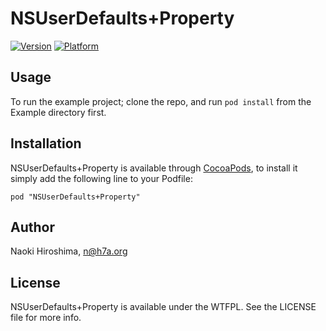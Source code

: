 # NSUserDefaults+Property

[![Version](http://cocoapod-badges.herokuapp.com/v/NSUserDefaults+Property/badge.png)](http://cocoadocs.org/docsets/NSUserDefaults+Property)
[![Platform](http://cocoapod-badges.herokuapp.com/p/NSUserDefaults+Property/badge.png)](http://cocoadocs.org/docsets/NSUserDefaults+Property)

## Usage

To run the example project; clone the repo, and run `pod install` from the Example directory first.

## Installation

NSUserDefaults+Property is available through [CocoaPods](http://cocoapods.org), to install
it simply add the following line to your Podfile:

    pod "NSUserDefaults+Property"

## Author

Naoki Hiroshima, n@h7a.org

## License

NSUserDefaults+Property is available under the WTFPL. See the LICENSE file for more info.
